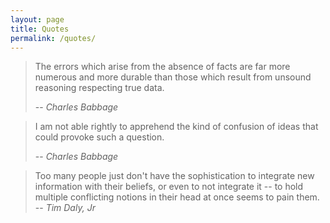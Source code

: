```yaml
---
layout: page
title: Quotes
permalink: /quotes/
---
```


> The errors which arise from the absence of facts are far more numerous and more durable than those which result from unsound reasoning respecting true data. 
>
> -- <cite>Charles Babbage</cite>

> I am not able rightly to apprehend the kind of confusion of ideas that could provoke such a question.
>
> -- <cite>Charles Babbage</cite>

> Too many people just don't have the sophistication to integrate new information with their beliefs, or even to not integrate it -- to hold multiple conflicting notions in their head at once seems to pain them.
> -- <cite>Tim Daly, Jr</cite>
